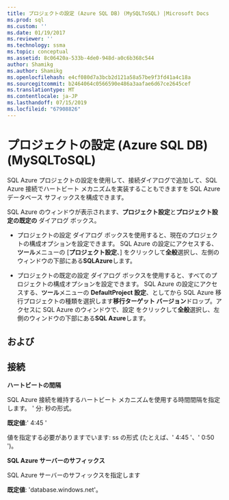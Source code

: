 ```yaml
---
title: プロジェクトの設定 (Azure SQL DB) (MySQLToSQL) |Microsoft Docs
ms.prod: sql
ms.custom: ''
ms.date: 01/19/2017
ms.reviewer: ''
ms.technology: ssma
ms.topic: conceptual
ms.assetid: 8c06420a-533b-4de0-948d-a0c6b368c544
author: Shamikg
ms.author: Shamikg
ms.openlocfilehash: e4cf080d7a3bcb2d121a58a57be9f3fd41a4c18a
ms.sourcegitcommit: b2464064c0566590e486a3aafae6d67ce2645cef
ms.translationtype: MT
ms.contentlocale: ja-JP
ms.lasthandoff: 07/15/2019
ms.locfileid: "67908826"
---
```

# <a name="project-settings-azure-sql-db-mysqltosql"></a>プロジェクトの設定 (Azure SQL DB) (MySQLToSQL)
SQL Azure プロジェクトの設定を使用して、接続ダイアログで追加して、SQL Azure 接続でハートビート メカニズムを実装することもできますを SQL Azure データベース サフィックスを構成できます。  
  
SQL Azure のウィンドウが表示されます、**プロジェクト設定**と**プロジェクト設定の既定の** ダイアログ ボックス。  
  
-   プロジェクトの設定 ダイアログ ボックスを使用すると、現在のプロジェクトの構成オプションを設定できます。 SQL Azure の設定にアクセスする、**ツール**メニューの [**プロジェクト設定**、] をクリックして**全般**選択し、左側のウィンドウの下部にある**SQLAzure**します。  
  
-   プロジェクトの既定の設定 ダイアログ ボックスを使用すると、すべてのプロジェクトの構成オプションを設定できます。 SQL Azure の設定にアクセスする、**ツール**メニューの  **DefaultProject 設定**、としてから SQL Azure 移行プロジェクトの種類を選択します**移行ターゲット バージョン**ドロップ。アクセスに SQL Azure のウィンドウで、設定 をクリックして**全般**選択し、左側のウィンドウの下部にある**SQL Azure**します。  
  
## <a name="options"></a>および  
  
## <a name="connectivity"></a>接続  
**ハートビートの間隔**  
  
SQL Azure 接続を維持するハートビート メカニズムを使用する時間間隔を指定します。 ' 分: 秒の形式。  
  
**既定値**:' 4:45 '  
  
値を指定する必要がありますでいます: ss の形式 (たとえば、' 4:45 '、' 0:50 ')。  
  
**SQL Azure サーバーのサフィックス**  
  
SQL Azure サーバーのサフィックスを指定します  
  
**既定値**: 'database.windows.net'。  
  
